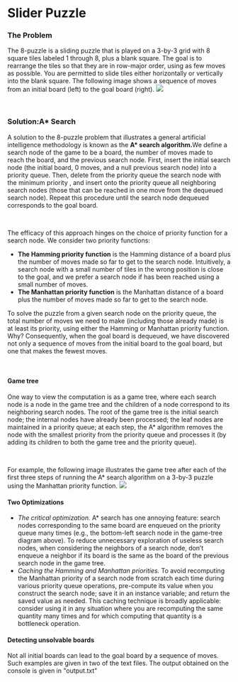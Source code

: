 <h1>Slider Puzzle</h1>
<h3>The Problem</h3>
<p>The 8-puzzle is a sliding puzzle that is played on a 3-by-3 grid with 8 square tiles labeled 1 through 8, plus a blank square. The goal is to rearrange the tiles so
that they are in row-major order, using as few moves as possible. You are permitted to slide tiles either horizontally or vertically into the blank square. The 
 following image shows a sequence of moves from an initial board (left) to the goal board (right).
 <img src="https://coursera.cs.princeton.edu/algs4/assignments/8puzzle/4moves.png"></p></br>
 <h3>Solution:A* Search</h3>
 <p>A solution to the 8-puzzle problem that illustrates a general artificial intelligence methodology is known as the <b>A* search algorithm.</b>We define a search 
  node of the game to be a board, the number of moves made to reach the board, and the previous search node. First, insert the initial search node 
 (the initial board, 0 moves, and a null previous search node) into a priority queue. Then, delete from the priority queue the search node with the minimum priority
 , and insert onto the priority queue all neighboring search nodes (those that can be reached in one move from the dequeued search node). Repeat this procedure until
  the search node dequeued corresponds to the goal board. </p></br>
 <p> The efficacy of this approach hinges on the choice of priority function for a search node. We consider two priority functions: <p>
  <ul>
   <li><b>The Hamming priority function</b> is the Hamming distance of a board plus the number of moves made so far to get to the search node. Intuitively, a search node
      with a small number of tiles in the wrong position is close to the goal, and we prefer a search node if has been reached using a small number of moves. </li>
   <li><b>The Manhattan priority function</b> is the Manhattan distance of a board plus the number of moves made so far to get to the search node. </li>
  </ul>
  <p>To solve the puzzle from a given search node on the priority queue, the total number of moves we need to make (including those already made) is at least its
  priority, using either the Hamming or Manhattan priority function. Why? Consequently, when the goal board is dequeued, we have discovered not only a sequence 
  of moves from the initial board to the goal board, but one that makes the fewest moves. </p></br>
  <h4>Game tree</h3>
  <p>One way to view the computation is as a game tree, where each search node is a node in the game tree and the children of a node correspond to its neighboring 
  search nodes. The root of the game tree is the initial search node; the internal nodes have already been processed; the leaf nodes are maintained in a priority 
  queue; at each step, the A* algorithm removes the node with the smallest priority from the priority queue and processes it (by adding its children to both the 
  game tree and the priority queue). </p></br>
  <p>For example, the following image illustrates the game tree after each of the first three steps of running the A* search algorithm on a 3-by-3 puzzle using 
  the Manhattan priority function. <img src="https://coursera.cs.princeton.edu/algs4/assignments/8puzzle/game-tree.png"></p>
  <h4>Two Optimizations</h4>
  <ul>
  <li><i>The critical optimization.</i> A* search has one annoying feature: search nodes corresponding to the same board are enqueued on the priority queue many
  times (e.g., the bottom-left search node in the game-tree diagram above). To reduce unnecessary exploration of useless search nodes, when considering the 
  neighbors of a search node, don’t enqueue a neighbor if its board is the same as the board of the previous search node in the game tree.</li>
  <li><i>Caching the Hamming and Manhattan priorities.</i> To avoid recomputing the Manhattan priority of a search node from scratch each time during various 
  priority queue operations, pre-compute its value when you construct the search node; save it in an instance variable; and return the saved value as needed. 
  This caching technique is broadly applicable: consider using it in any situation where you are recomputing the same quantity many times and for which computing
    that quantity is a bottleneck operation. </li>
  </ul>
  <h4>Detecting unsolvable boards</h4>
  <p>Not all initial boards can lead to the goal board by a sequence of moves. Such examples are given in two of the text files. The output obtained on the console
  is given in "output.txt"</p>
  



